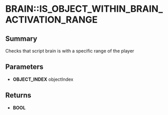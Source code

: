 # BRAIN::IS_OBJECT_WITHIN_BRAIN_ACTIVATION_RANGE

## Summary
Checks that script brain is with a specific range of the player

## Parameters
* **OBJECT_INDEX** objectIndex

## Returns
* **BOOL**